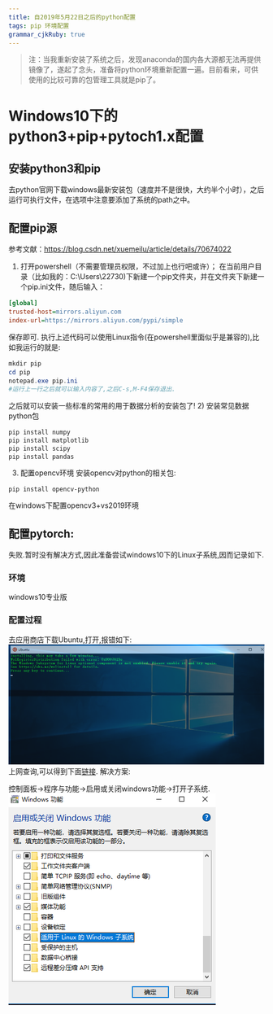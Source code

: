 ```yaml
---
title: 自2019年5月22日之后的python配置
tags: pip 环境配置
grammar_cjkRuby: true
---
```


> 注：当我重新安装了系统之后，发现anaconda的国内各大源都无法再提供镜像了，遂起了念头，准备将python环境重新配置一遍。目前看来，可供使用的比较可靠的包管理工具就是pip了。

# Windows10下的python3+pip+pytoch1.x配置
## 安装python3和pip
去python官网下载windows最新安装包（速度并不是很快，大约半个小时），之后运行可执行文件，在选项中注意要添加了系统的path之中。
## 配置pip源
参考文献：https://blog.csdn.net/xuemeilu/article/details/70674022

1) 打开powershell（不需要管理员权限，不过加上也行吧或许）；
在当前用户目录（比如我的：C:\Users\22730\)下新建一个pip文件夹，并在文件夹下新建一个pip.ini文件，随后输入：
```ini
[global]
trusted-host=mirrors.aliyun.com
index-url=https://mirrors.aliyun.com/pypi/simple
```
保存即可.
执行上述代码可以使用Linux指令(在powershell里面似乎是兼容的),比如我运行的就是:
```powershell
mkdir pip
cd pip
notepad.exe pip.ini
#运行上一行之后就可以输入内容了,之后C-s,M-F4保存退出.
```
之后就可以安装一些标准的常用的用于数据分析的安装包了!
2) 安装常见数据python包
```shell
pip install numpy
pip install matplotlib
pip install scipy
pip install pandas
```
3) 配置opencv环境
安装opencv对python的相关包:
```shell
pip install opencv-python
```
在windows下配置opencv3+vs2019环境
## 配置pytorch:
失败.暂时没有解决方式,因此准备尝试windows10下的Linux子系统,因而记录如下.
### 环境
windows10专业版
### 配置过程
去应用商店下载Ubuntu,打开,报错如下:
![enter description here](./images/1558527158344.png)
上网查询,可以得到下面[链接](https://blog.csdn.net/AI_Fanatic/article/details/82185437).
解决方案:

控制面板->程序与功能->启用或关闭windows功能->打开子系统.
![enter description here](./images/1558527416899.png)
